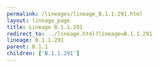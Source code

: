 ```yaml
---
permalink: /lineages/lineage_B.1.1.291.html
layout: lineage_page
title: Lineage B.1.1.291
redirect_to: ../lineage.html?lineage=B.1.1.291
lineage: B.1.1.291
parent: B.1.1
children: ['B.1.1.291']
---
```

